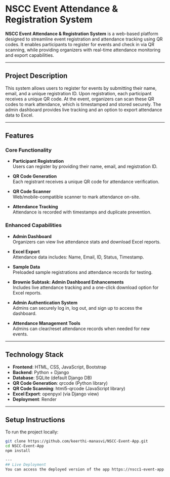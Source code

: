 #  NSCC Event Attendance & Registration System

**NSCC Event Attendance & Registration System** is a web-based platform designed to streamline event registration and attendance tracking using QR codes. It enables participants to register for events and check in via QR scanning, while providing organizers with real-time attendance monitoring and export capabilities.

---

##  Project Description

This system allows users to register for events by submitting their name, email, and a unique registration ID. Upon registration, each participant receives a unique QR code. At the event, organizers can scan these QR codes to mark attendance, which is timestamped and stored securely. The admin dashboard provides live tracking and an option to export attendance data to Excel.

---

##  Features

### Core Functionality

- **Participant Registration**  
  Users can register by providing their name, email, and registration ID.

- **QR Code Generation**  
  Each registrant receives a unique QR code for attendance verification.

- **QR Code Scanner**  
  Web/mobile-compatible scanner to mark attendance on-site.

- **Attendance Tracking**  
  Attendance is recorded with timestamps and duplicate prevention.

### Enhanced Capabilities

- **Admin Dashboard**  
  Organizers can view live attendance stats and download Excel reports.

- **Excel Export**  
  Attendance data includes: Name, Email, ID, Status, Timestamp.

- **Sample Data**  
  Preloaded sample registrations and attendance records for testing.

- **Brownie Subtask: Admin Dashboard Enhancements**  
  Includes live attendance tracking and a one-click download option for Excel reports.

- **Admin Authentication System**  
  Admins can securely log in, log out, and sign up to access the dashboard.

- **Attendance Management Tools**  
  Admins can clear/reset attendance records when needed for new events.

---

##  Technology Stack

- **Frontend**: HTML, CSS, JavaScript, Bootstrap  
- **Backend**: Python + Django  
- **Database**: SQLite (default Django DB)  
- **QR Code Generation**: qrcode (Python library)  
- **QR Code Scanning**: html5-qrcode (JavaScript library)  
- **Excel Export**: openpyxl (via Django view)  
- **Deployment**: Render  

---

##  Setup Instructions

To run the project locally:

```bash
git clone https://github.com/keerthi-manasvi/NSCC-Event-App.git
cd NSCC-Event-App
npm install

---
## Live Deployment
You can access the deployed version of the app https://nscc1-event-app.onrender.com/
